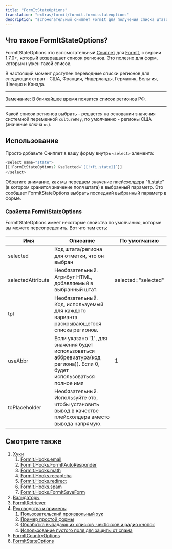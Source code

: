 ```yaml
---
title: "FormItStateOptions"
translation: "extras/formit/formit.formitstateoptions"
description: "вспомогательный сниппет FormIt для получения списка штатов или регионов для определенной страны"
---
```


## Что такое FormItStateOptions?

FormItStateOptions это вспомогательный [Сниппет](building-sites/elements/snippets) для [FormIt](extras/formit "FormIt"), с версии 1.7.0+, который возвращает список регионов. Это полезно для форм, которым нужен такой список.

В настоящий момент доступен переводные списки регионов для следующих стран - США, Франция, Нидерланды, Германия, Бельгия, Швеция и Канада.

---

Замечание: В ближайшее время появится список регионов РФ.

---

Какой список регионов выбрать - решается на основании значения системной переменной `cultureKey`, по умолчанию - регионы США (значение ключа `us`).

## Использование

Просто добавьте Сниппет в вашу форму внутрь `<select>` элемента:

```php
<select name="state">
[[!FormItStateOptions? &selected=`[[!+fi.state]]`]]
</select>
```

Обратите внимание, как мы передаем значение плейсхолдера "fi.state" (в котором хранится значение поля штата) в выбранный параметр. Это сообщает FormItStateOptions выбрать последний выбранный параметр в форме.

### Свойства FormItStateOptions

FormItStateOptions имеет некоторые свойства по умолчанию, которые вы можете переопределить. Вот что там есть:

| Имя               | Описание                                                                                                                | По умолчанию        |
| ----------------- | ----------------------------------------------------------------------------------------------------------------------- | ------------------- |
| selected          | Код штата/региона для отметки, что он выбран                                                                            |                     |
| selectedAttribute | Необязательный. Атрибут HTML, добавляемый в выбранный штат.                                                             | selected="selected" |
| tpl               | Необязательный. Код, используемый для каждого варианта раскрывающегося списка регионов.                                 |                     |
| useAbbr           | Если указано '1', для значения будет использоваться аббревиатура(код региона)). Если 0, будет использоваться полное имя | 1                   |
| toPlaceholder     | Необязательный. Используйте это, чтобы установить вывод в качестве плейсхолдера вместо вывода напрямую.                 |                     |

## Смотрите также

1. [Хуки](extras/formit/formit.hooks)
    1. [FormIt.Hooks.email](extras/formit/formit.hooks/email)
    2. [FormIt.Hooks.FormItAutoResponder](extras/formit/formit.hooks/formitautoresponder)
    3. [FormIt.Hooks.math](extras/formit/formit.hooks/math)
    4. [FormIt.Hooks.recaptcha](extras/formit/formit.hooks/recaptcha)
    5. [FormIt.Hooks.redirect](extras/formit/formit.hooks/redirect)
    6. [FormIt.Hooks.spam](extras/formit/formit.hooks/spam)
    7. [FormIt.Hooks.FormItSaveForm](extras/formit/formit.hooks/formitsaveform)
2. [Валидаторы](extras/formit/formit.validators)
3. [FormItRetriever](extras/formit/formit.formitretriever)
4. [Руководства и примеры](extras/formit/formit.tutorials-and-examples)
    1. [Пользовательский произвольный хук](extras/formit/formit.tutorials-and-examples/examples.custom-hook)
    2. [Пример простой формы](extras/formit/formit.tutorials-and-examples/examples.simple-contact-page)
    3. [Обработка выпадающих списков, чекбоксов и радио кнопок](extras/formit/formit.tutorials-and-examples/handling-selects,-checkboxes-and-radios)
    4. [Использование пустого поля для защиты от спама](extras/formit/formit.tutorials-and-examples/using-a-blank-nospam-field)
5. [FormItCountryOptions](extras/formit/formit.formitcountryoptions)
6. [FormItStateOptions](extras/formit/formit.formitstateoptions)
